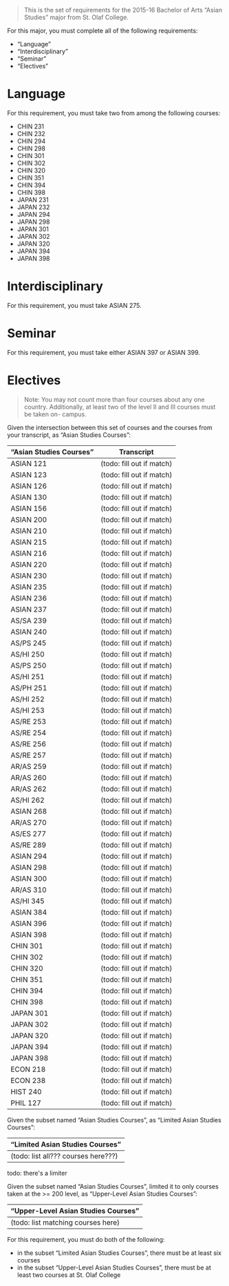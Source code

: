 > This is the set of requirements for the 2015-16 Bachelor of Arts “Asian
> Studies” major from St. Olaf College.

For this major, you must complete all of the following requirements:

- “Language”
- “Interdisciplinary”
- “Seminar”
- “Electives”

# Language
For this requirement, you must take two from among the following courses:

- CHIN 231
- CHIN 232
- CHIN 294
- CHIN 298
- CHIN 301
- CHIN 302
- CHIN 320
- CHIN 351
- CHIN 394
- CHIN 398
- JAPAN 231
- JAPAN 232
- JAPAN 294
- JAPAN 298
- JAPAN 301
- JAPAN 302
- JAPAN 320
- JAPAN 394
- JAPAN 398


# Interdisciplinary
For this requirement, you must take ASIAN 275.


# Seminar
For this requirement, you must take either ASIAN 397 or ASIAN 399.


# Electives
> Note: You may not count more than four courses about any one country.
> Additionally, at least two of the level II and III courses must be taken on-
> campus.

Given the intersection between this set of courses and the courses from your transcript, as “Asian Studies Courses”:

| “Asian Studies Courses” | Transcript |
| ----------------------- | ---------- |
| ASIAN 121 | (todo: fill out if match) |
| ASIAN 123 | (todo: fill out if match) |
| ASIAN 126 | (todo: fill out if match) |
| ASIAN 130 | (todo: fill out if match) |
| ASIAN 156 | (todo: fill out if match) |
| ASIAN 200 | (todo: fill out if match) |
| ASIAN 210 | (todo: fill out if match) |
| ASIAN 215 | (todo: fill out if match) |
| ASIAN 216 | (todo: fill out if match) |
| ASIAN 220 | (todo: fill out if match) |
| ASIAN 230 | (todo: fill out if match) |
| ASIAN 235 | (todo: fill out if match) |
| ASIAN 236 | (todo: fill out if match) |
| ASIAN 237 | (todo: fill out if match) |
| AS/SA 239 | (todo: fill out if match) |
| ASIAN 240 | (todo: fill out if match) |
| AS/PS 245 | (todo: fill out if match) |
| AS/HI 250 | (todo: fill out if match) |
| AS/PS 250 | (todo: fill out if match) |
| AS/HI 251 | (todo: fill out if match) |
| AS/PH 251 | (todo: fill out if match) |
| AS/HI 252 | (todo: fill out if match) |
| AS/HI 253 | (todo: fill out if match) |
| AS/RE 253 | (todo: fill out if match) |
| AS/RE 254 | (todo: fill out if match) |
| AS/RE 256 | (todo: fill out if match) |
| AS/RE 257 | (todo: fill out if match) |
| AR/AS 259 | (todo: fill out if match) |
| AR/AS 260 | (todo: fill out if match) |
| AR/AS 262 | (todo: fill out if match) |
| AS/HI 262 | (todo: fill out if match) |
| ASIAN 268 | (todo: fill out if match) |
| AR/AS 270 | (todo: fill out if match) |
| AS/ES 277 | (todo: fill out if match) |
| AS/RE 289 | (todo: fill out if match) |
| ASIAN 294 | (todo: fill out if match) |
| ASIAN 298 | (todo: fill out if match) |
| ASIAN 300 | (todo: fill out if match) |
| AR/AS 310 | (todo: fill out if match) |
| AS/HI 345 | (todo: fill out if match) |
| ASIAN 384 | (todo: fill out if match) |
| ASIAN 396 | (todo: fill out if match) |
| ASIAN 398 | (todo: fill out if match) |
| CHIN 301 | (todo: fill out if match) |
| CHIN 302 | (todo: fill out if match) |
| CHIN 320 | (todo: fill out if match) |
| CHIN 351 | (todo: fill out if match) |
| CHIN 394 | (todo: fill out if match) |
| CHIN 398 | (todo: fill out if match) |
| JAPAN 301 | (todo: fill out if match) |
| JAPAN 302 | (todo: fill out if match) |
| JAPAN 320 | (todo: fill out if match) |
| JAPAN 394 | (todo: fill out if match) |
| JAPAN 398 | (todo: fill out if match) |
| ECON 218 | (todo: fill out if match) |
| ECON 238 | (todo: fill out if match) |
| HIST 240 | (todo: fill out if match) |
| PHIL 127 | (todo: fill out if match) |

Given the subset named “Asian Studies Courses”, as “Limited Asian Studies Courses”:

| “Limited Asian Studies Courses” |
| ------------------------------- |
| (todo: list all??? courses here???) |

todo: there's a limiter

Given the subset named “Asian Studies Courses”, limited it to only courses taken at the >= 200 level, as “Upper-Level Asian Studies Courses”:

| “Upper-Level Asian Studies Courses” |
| ----------------------------------- |
| (todo: list matching courses here) |

For this requirement, you must do both of the following:

- in the subset “Limited Asian Studies Courses”, there must be at least six courses
- in the subset “Upper-Level Asian Studies Courses”, there must be at least two courses at St. Olaf College



